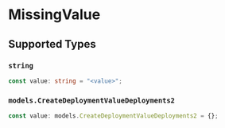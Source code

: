 # MissingValue


## Supported Types

### `string`

```typescript
const value: string = "<value>";
```

### `models.CreateDeploymentValueDeployments2`

```typescript
const value: models.CreateDeploymentValueDeployments2 = {};
```

